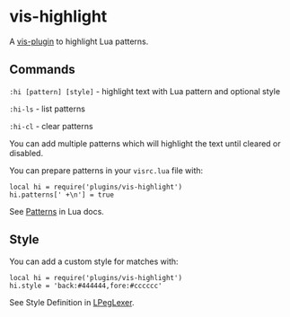 # vis-highlight

A [vis-plugin](https://github.com/martanne/vis/wiki/Plugins/) to highlight Lua patterns.

## Commands
 
`:hi [pattern] [style]` - highlight text with Lua pattern and optional style

`:hi-ls` - list patterns

`:hi-cl` - clear patterns

You can add multiple patterns which will highlight the text until cleared or 
disabled.

You can prepare patterns in your `visrc.lua` file with:

```
local hi = require('plugins/vis-highlight')
hi.patterns[' +\n'] = true
```

See [Patterns](https://www.lua.org/pil/20.2.html) in Lua docs.

## Style

You can add a custom style for matches with:

```
local hi = require('plugins/vis-highlight')
hi.style = 'back:#444444,fore:#cccccc'
```

See Style Definition in [LPegLexer](https://scintilla.sourceforge.io/LPegLexer.html).
